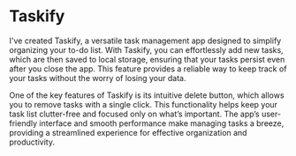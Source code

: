 # Taskify
I've created Taskify, a versatile task management app designed to simplify organizing your to-do list. With Taskify, you can effortlessly add new tasks, which are then saved to local storage, ensuring that your tasks persist even after you close the app. This feature provides a reliable way to keep track of your tasks without the worry of losing your data.

One of the key features of Taskify is its intuitive delete button, which allows you to remove tasks with a single click. This functionality helps keep your task list clutter-free and focused only on what’s important. The app’s user-friendly interface and smooth performance make managing tasks a breeze, providing a streamlined experience for effective organization and productivity.
